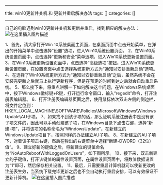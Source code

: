 
--- 
title:  win10更新并关机 和 更新并重启解决办法 
tags: []
categories: [] 

---
自己的电脑遇到win10更新并关机和更新并重启，找到相应的解决办法： <img src="https://img-blog.csdnimg.cn/87c4f6762c4a4476ad917f4228e453c7.png" alt="在这里插入图片描述">

1、首先，请大家打开Win 10系统桌面主页面，在桌面页面中点击开始菜单，在弹出的开始菜单中点击选择“设置”选项，进入Win10系统设置页面。 2、在Win10系统设置页面中，点击选择“更新和安全”菜单选项，进入Win10系统更新设置页面。 3、在Win10系统更新设置页面中，点击选择“高级选项”按钮，进入Win10系统更新设置页面，在设置页面中点击选择系统更新方式为“通知以安排重新启动”选项。 4、在选择了Win10系统更新方式为“通知以安排重新启动”之后，虽然系统不会在安装完更新之后就马上执行更新程序，但是在预定的时间到达之后就会自动重启系统。 5、那么接下来，将重点讲解一下如何解决这个问题，在Windows系统桌面中，按下Windows徽标键+R键，打开运行命令窗口，输入“regedit”命令，打开注册表编辑器。 6、打开注册表编辑器页面之后，使用鼠标依次双击左侧的侧边栏，将文件定位到：HKEY_LOCAL_MACHINE\SOFTWARE\Policies\Microsoft\Windows\WindowsUpdate\AU子项。 7、如果找不到该子项的话，那么证明系统注册表中是没有该子项文件的，因此可以手动创建该子项，在Windows目录下点击右键，选择“新建-项”，并将该项的名称命名为“WindowsUpdate”，在新建立的WindowsUpdate项目下，按照同样的办法建立AU子项。 8、在新建立的AU子项下，对着该子项击右键，然后在弹出的右键菜单中选择“新建-DWORD（32位）值”。 9、建立好新的键值之后，将新建立的键值命名为“NoAutoRebootWithLoggedOnUsers”，如下图所示。 10、接下来，双击新建立的子键值，打开该键值的属性设置页面，在属性设置页面中，将数值数据设置为“1”即可，然后保存相关设置。 11、最后，只需要重启计算机就可以使新更改的注册表生效，当系统下载完毕更新之后也不会自动执行重启安排，可以有效保证不更新计算机。 <img src="https://img-blog.csdnimg.cn/ed7c236dc7234aa2bd11c76c7f0f7fd8.png" alt="在这里插入图片描述">
